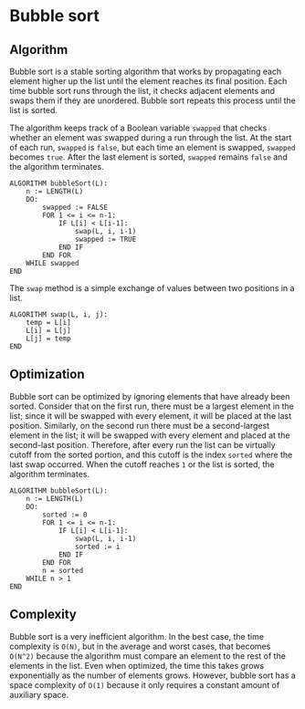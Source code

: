 # Bubble sort
## Algorithm
Bubble sort is a stable sorting algorithm that works by propagating each element higher up the list until the element reaches its final position. Each time bubble sort runs through the list, it checks adjacent elements and swaps them if they are unordered. Bubble sort repeats this process until the list is sorted.

The algorithm keeps track of a Boolean variable `swapped` that checks whether an element was swapped during a run through the list. At the start of each run, `swapped` is `false`, but each time an element is swapped, `swapped` becomes `true`. After the last element is sorted, `swapped` remains `false` and the algorithm terminates.
```
ALGORITHM bubbleSort(L):
    n := LENGTH(L)
    DO:
        swapped := FALSE
        FOR 1 <= i <= n-1:
            IF L[i] < L[i-1]:
                swap(L, i, i-1)
                swapped := TRUE
            END IF
        END FOR
    WHILE swapped
END
```
The `swap` method is a simple exchange of values between two positions in a list.
```
ALGORITHM swap(L, i, j):
    temp = L[i]
    L[i] = L[j]
    L[j] = temp
END
```

## Optimization
Bubble sort can be optimized by ignoring elements that have already been sorted. Consider that on the first run, there must be a largest element in the list; since it will be swapped with every element, it will be placed at the last position. Similarly, on the second run there must be a second-largest element in the list; it will be swapped with every element and placed at the second-last position. Therefore, after every run the list can be virtually cutoff from the sorted portion, and this cutoff is the index `sorted` where the last swap occurred. When the cutoff reaches `1` or the list is sorted, the algorithm terminates.
```
ALGORITHM bubbleSort(L):
    n := LENGTH(L)
    DO:
        sorted := 0
        FOR 1 <= i <= n-1:
            IF L[i] < L[i-1]:
                swap(L, i, i-1)
                sorted := i
            END IF
        END FOR
        n = sorted
    WHILE n > 1
END
```
## Complexity
Bubble sort is a very inefficient algorithm. In the best case, the time complexity is `O(N)`, but in the average and worst cases, that becomes `O(N^2)` because the algorithm must compare an element to the rest of the elements in the list. Even when optimized, the time this takes grows exponentially as the number of elements grows. However, bubble sort has a space complexity of `O(1)` because it only requires a constant amount of auxiliary space.

